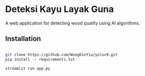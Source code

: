 # Deteksi Kayu Layak Guna

A web application for detecting wood quality using AI algorithms.

## Installation

```bash

git clone https://github.com/WongKinYiu/yolov9.git
pip install -r requirements.txt

streamlit run app.py

